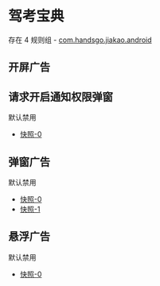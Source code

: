 # 驾考宝典

存在 4 规则组 - [com.handsgo.jiakao.android](/src/apps/com.handsgo.jiakao.android.ts)

## 开屏广告

## 请求开启通知权限弹窗

默认禁用

- [快照-0](https://i.gkd.li/import/13520296)

## 弹窗广告

默认禁用

- [快照-0](https://i.gkd.li/import/13476039)
- [快照-1](https://i.gkd.li/import/13523033)

## 悬浮广告

默认禁用

- [快照-0](https://i.gkd.li/import/13475994)
